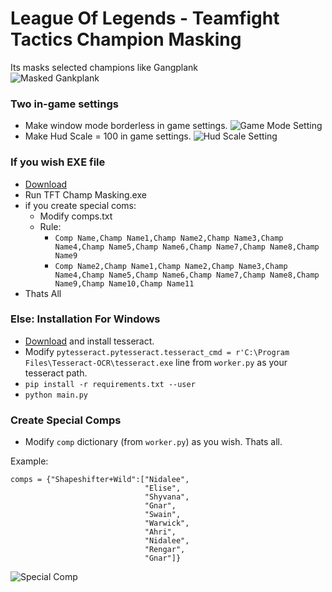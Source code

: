 # League Of Legends - Teamfight Tactics Champion Masking
Its masks selected champions like Gangplank<br>
![Masked Gankplank](https://github.com/tufanYavas/LoL-TFT-Champion-Masking/blob/master/images/maskedimg.png)

### Two in-game settings
- Make window mode borderless in game settings.
![Game Mode Setting](https://github.com/tufanYavas/LoL-TFT-Champion-Masking/blob/master/images/borderlessoption.png)
- Make Hud Scale = 100 in game settings.
![Hud Scale Setting](https://github.com/tufanYavas/LoL-TFT-Champion-Masking/blob/master/images/hudscaleoption.jpg)

### If you wish EXE file
- [Download](https://onedrive.live.com/?authkey=%21AKS5lZGlpXlJOq8&id=DCFFB231A712BAA8%213588&cid=DCFFB231A712BAA8)
- Run TFT Champ Masking.exe
- if you create special coms:
  - Modify comps.txt
  - Rule:
    - ```Comp Name,Champ Name1,Champ Name2,Champ Name3,Champ Name4,Champ Name5,Champ Name6,Champ Name7,Champ Name8,Champ Name9```
    - ```Comp Name2,Champ Name1,Champ Name2,Champ Name3,Champ Name4,Champ Name5,Champ Name6,Champ Name7,Champ Name8,Champ Name9,Champ Name10,Champ Name11```
- Thats All
    
### Else: Installation For Windows
- [Download](https://github.com/UB-Mannheim/tesseract/wiki) and install tesseract.
- Modify ```pytesseract.pytesseract.tesseract_cmd = r'C:\Program Files\Tesseract-OCR\tesseract.exe``` line from ```worker.py``` as your tesseract path.
- ```pip install -r requirements.txt --user```
- ```python main.py```

### Create Special Comps
- Modify ```comp``` dictionary (from ```worker.py```) as you wish. Thats all.

Example:
```
comps = {"Shapeshifter+Wild":["Nidalee",
                              "Elise",
                              "Shyvana",
                              "Gnar",
                              "Swain",
                              "Warwick",
                              "Ahri",
                              "Nidalee",
                              "Rengar",
                              "Gnar"]}
```
![Special Comp](https://github.com/tufanYavas/LoL-TFT-Champion-Masking/blob/master/images/specialcomp.png)
